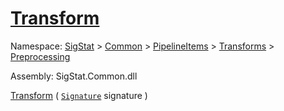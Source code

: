 # [Transform](./ResampleSamplesCountBased-100663801.md)

Namespace: [SigStat]() > [Common](./../../../../README.md) > [PipelineItems]() > [Transforms]() > [Preprocessing](./../README.md)

Assembly: SigStat.Common.dll

[Transform](./ResampleSamplesCountBased-100663801.md) ( [`Signature`](./../../../../Signature.md) signature )              
